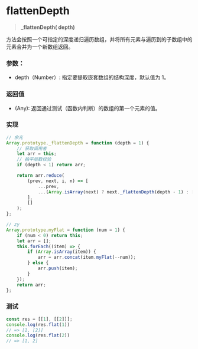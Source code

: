 # flattenDepth

> <b> _flattenDepth( depth) </b>

方法会按照一个可指定的深度递归遍历数组，并将所有元素与遍历到的子数组中的元素合并为一个新数组返回。

### 参数：

* depth（Number）: 指定要提取嵌套数组的结构深度，默认值为 1。

### 返回值

* (Any): 返回通过测试（函数内判断）的数组的第一个元素的值。

### 实现

```js
// 余光
Array.prototype._flattenDepth = function (depth = 1) {
    // 获取调用者
    let arr = this;
    // 拍平层数校验
    if (depth < 1) return arr;

    return arr.reduce(
        (prev, next, i, n) => [
            ...prev,
            ...(Array.isArray(next) ? next._flattenDepth(depth - 1) : [next]),
        ],
        []
    );
};

// zy
Array.prototype.myFlat = function (num = 1) {
    if (num < 0) return this;
    let arr = [];
    this.forEach((item) => {
        if (Array.isArray(item)) {
            arr = arr.concat(item.myFlat(--num));
        } else {
            arr.push(item);
        }
    });
    return arr;
};
```

### 测试

```js
const res = [[1], [[2]]];
console.log(res.flat(1))
// => [1, [2]]
console.log(res.flat(2))
// => [1, 2]
```
